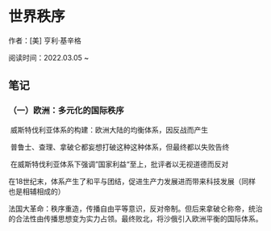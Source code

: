 # 世界秩序

作者：[美] 亨利·基辛格

阅读时间：2022.03.05 ~

## 笔记

### （一）欧洲：多元化的国际秩序

​		威斯特伐利亚体系的构建：欧洲大陆的均衡体系，因反战而产生

​		普鲁士、查理、拿破仑都妄想打破这种这种体系，但最终都以失败告终

​		在威斯特伐利亚体系下强调”国家利益“至上，批评者以无视道德而反对

​		在18世纪末，体系产生了和平与团结，促进生产力发展进而带来科技发展（同样也是相辅相成的）

​		法国大革命：秩序重造，传播自由平等意识，反对帝制。但后来拿破仑称帝，统治的合法性由传播思想变为实力占领。最终败北，将沙俄引入欧洲平衡的国际体系。



